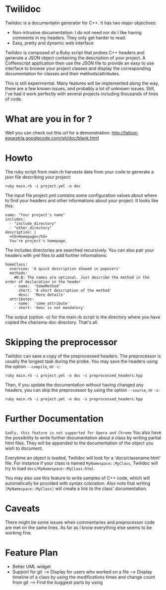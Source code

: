 Twilidoc
========

Twilidoc is a documentatin generator for C++. It has two major objectives:
- Non-intrusive documentation: I do not need nor do I like having comments in my headers. They only get harder to read.
- Easy, pretty and dynamic web interface

Twilidoc is composed of a Ruby script that probes C++ headers and generate a JSON object containing the description of your
project.
A Coffeescript application then use the JSON file to provide an easy to use interface to browse your project
classes and display the corresponding documentation for classes and their methods/attributes.

This is still experimental. Many features will be implemented along the way, there are a few known issues, and probably
a lot of unknown issues. Still, I've had it work perfectly with several projects including thousands of lines of code.

What are you in for ?
==
Well you can check out this url for a demonstration:
http://fallout-equestria.googlecode.com/git/doc/blank.html

Howto
==
The ruby script from main.rb harvests data from your code to generate a json file describing your project:

    ruby main.rb -i project.yml -o doc

The input file project.yml contains some configuration values about where to find your headers and other informations
about your project.
It looks like this:

    name: "Your project's name"
    includes:
      - "include_directory"
      - "other_directory"
    description: |
      <h5>Homepage</h5>
      You're project's homepage.

The includes directories are searched recursively. You can also pair your headers with yml files to add further informations:

    SomeClass:
      overview: 'A quick description showed in popovers'
      methods:
        #N.B: The names are optional. Just describe the method in the order of declaration in the header
        - name:  'SomeMethod'
          short: 'A short description of the method'
          desc:  'More details'
      attributes:
        - name:  'some_attribute'
        - short: 'desc is not mandatory'

The output (option -o) for the main.rb script is the directory where you have copied the charisma-doc directory.
That's all.

Skipping the preprocessor
===
Twilidoc can save a copy of the preprocessed headers. The preprocessor is usually the longest task during the
probe. You may save the headers using the option `--compile`, or `-c`:

    ruby main.rb -i project.yml -o doc -c preprocessed_headers.hpp

Then, if you update the documentation without having changed any headers, you can skip the preprocessor by
using the option `--source`, or `-s`:

    ruby main.rb -i project.yml -o doc -s preprocessed_headers.hpp

Further Documentation
==
`Sadly, this feature is not supported for Opera and Chrome`
You also have the possibility to write further documentation about a class by writing partial html files.
They will be appended to the documentation of the object you wish to document.

Everytime an object is loaded, Twilidoc will look for a 'docs/classname.html' file. For instance if your
class is named `MyNamespace::MyClass`, Twilidoc will try to load `docs/MyNamespace::MyClass.html`.

You may also use this feature to write samples of C++ code, which will automatically be provided with syntax
coloration.
Also note that writing `[MyNamespace::MyClass]` will create a link to the class' documentation.

Caveats
==
There might be some issues when commentaries and preprocessor code are met on the same lines.
As far as I know everything else seems to be working fine.

Feature Plan
==
+ Better UML widget
+ Support for git
--> Display for users who worked on a file
--> Display timeline of a class by using the modifications times and change count from git
--> Find the buggiest parts by using 
